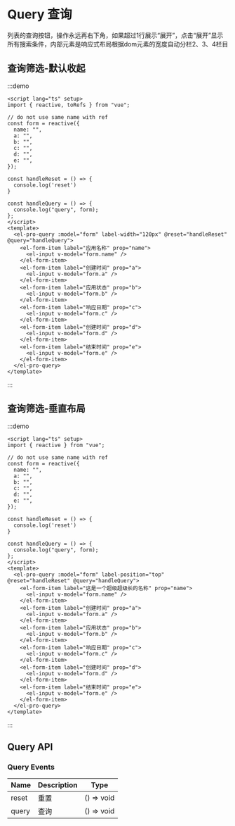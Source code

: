 # Query 查询

列表的查询按钮，操作永远再右下角，如果超过1行展示“展开”，点击“展开”显示所有搜索条件，内部元素是响应式布局根据dom元素的宽度自动分栏2、3、4栏目

## 查询筛选-默认收起

:::demo

```vue
<script lang="ts" setup>
import { reactive, toRefs } from "vue";

// do not use same name with ref
const form = reactive({
  name: "",
  a: "",
  b: "",
  c: "",
  d: "",
  e: "",
});

const handleReset = () => {
  console.log('reset')
}

const handleQuery = () => {
  console.log("query", form);
};
</script>
<template>
  <el-pro-query :model="form" label-width="120px" @reset="handleReset" @query="handleQuery">
    <el-form-item label="应用名称" prop="name">
      <el-input v-model="form.name" />
    </el-form-item>
    <el-form-item label="创建时间" prop="a">
      <el-input v-model="form.a" />
    </el-form-item>
    <el-form-item label="应用状态" prop="b">
      <el-input v-model="form.b" />
    </el-form-item>
    <el-form-item label="响应日期" prop="c">
      <el-input v-model="form.c" />
    </el-form-item>
    <el-form-item label="创建时间" prop="d">
      <el-input v-model="form.d" />
    </el-form-item>
    <el-form-item label="结束时间" prop="e">
      <el-input v-model="form.e" />
    </el-form-item>
  </el-pro-query>
</template>
```

:::

## 查询筛选-垂直布局

:::demo

```vue
<script lang="ts" setup>
import { reactive } from "vue";

// do not use same name with ref
const form = reactive({
  name: "",
  a: "",
  b: "",
  c: "",
  d: "",
  e: "",
});

const handleReset = () => {
  console.log('reset')
}

const handleQuery = () => {
  console.log("query", form);
};
</script>
<template>
  <el-pro-query :model="form" label-position="top" @reset="handleReset" @query="handleQuery">
    <el-form-item label="这是一个超级超级长的名称" prop="name">
      <el-input v-model="form.name" />
    </el-form-item>
    <el-form-item label="创建时间" prop="a">
      <el-input v-model="form.a" />
    </el-form-item>
    <el-form-item label="应用状态" prop="b">
      <el-input v-model="form.b" />
    </el-form-item>
    <el-form-item label="响应日期" prop="c">
      <el-input v-model="form.c" />
    </el-form-item>
    <el-form-item label="创建时间" prop="d">
      <el-input v-model="form.d" />
    </el-form-item>
    <el-form-item label="结束时间" prop="e">
      <el-input v-model="form.e" />
    </el-form-item>
  </el-pro-query>
</template>
```

:::

## Query API

### Query Events

| Name     | Description                             | Type  |
|----------|-----------------------------------------|----------------------------------------|
| reset | 重置 | () => void |
| query | 查询 | () => void |


